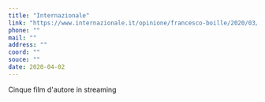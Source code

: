 ```yaml
---
title: "Internazionale"
link: "https://www.internazionale.it/opinione/francesco-boille/2020/03/19/film-streaming-gratis"
phone: ""
mail: ""
address: ""
coord: ""
souce: ""
date: 2020-04-02
---
```


Cinque film d'autore in streaming
